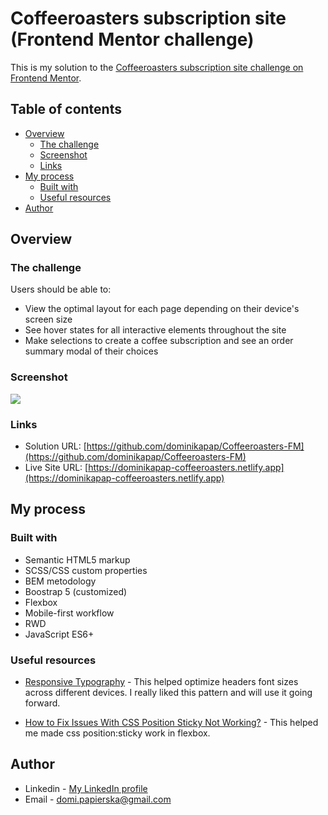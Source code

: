 # Coffeeroasters subscription site (Frontend Mentor challenge)

This is my solution to the [Coffeeroasters subscription site challenge on Frontend Mentor](https://www.frontendmentor.io/challenges/coffeeroasters-subscription-site-5Fc26HVY6).

## Table of contents

- [Overview](#overview)
  - [The challenge](#the-challenge)
  - [Screenshot](#screenshot)
  - [Links](#links)
- [My process](#my-process)
  - [Built with](#built-with)
  - [Useful resources](#useful-resources)
- [Author](#author)


## Overview

### The challenge

Users should be able to:

- View the optimal layout for each page depending on their device's screen size
- See hover states for all interactive elements throughout the site
- Make selections to create a coffee subscription and see an order summary modal of their choices

### Screenshot
![](./screenshots/1.jpg)



### Links

- Solution URL: [https://github.com/dominikapap/Coffeeroasters-FM](https://github.com/dominikapap/Coffeeroasters-FM)
- Live Site URL: [https://dominikapap-coffeeroasters.netlify.app](https://dominikapap-coffeeroasters.netlify.app)

## My process

### Built with

- Semantic HTML5 markup
- SCSS/CSS custom properties
- BEM metodology
- Boostrap 5 (customized)
- Flexbox
- Mobile-first workflow
- RWD
- JavaScript ES6+


### Useful resources

- [Responsive Typography](https://www.youtube.com/watch?v=VQraviuwbzU) - This helped optimize headers font sizes across different devices. I really liked this pattern and will use it going forward.

- [How to Fix Issues With CSS Position Sticky Not Working?](https://www.designcise.com/web/tutorial/how-to-fix-issues-with-css-position-sticky-not-working) - This helped me made css position:sticky work in flexbox.



## Author
- Linkedin - [My LinkedIn profile](https://www.linkedin.com/in/dominika-papierska-1ba09311a/)
- Email - domi.papierska@gmail.com


